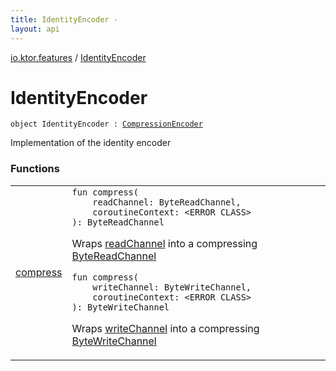 ```yaml
---
title: IdentityEncoder - 
layout: api
---
```


<div class='api-docs-breadcrumbs'><a href="../index.html">io.ktor.features</a> / <a href="./index.html">IdentityEncoder</a></div>

# IdentityEncoder

<div class="signature"><code><span class="keyword">object </span><span class="identifier">IdentityEncoder</span>&nbsp;<span class="symbol">:</span>&nbsp;<a href="../-compression-encoder/index.html"><span class="identifier">CompressionEncoder</span></a></code></div>

Implementation of the identity encoder

### Functions

<table class="api-docs-table">
<tbody>
<tr>
<td markdown="1">

<a href="compress.html">compress</a>


</td>
<td markdown="1">
<div class="signature"><code><span class="keyword">fun </span><span class="identifier">compress</span><span class="symbol">(</span><br/>&nbsp;&nbsp;&nbsp;&nbsp;<span class="parameterName" id="io.ktor.features.IdentityEncoder$compress(kotlinx.coroutines.io.ByteReadChannel, )/readChannel">readChannel</span><span class="symbol">:</span>&nbsp;<span class="identifier">ByteReadChannel</span><span class="symbol">, </span><br/>&nbsp;&nbsp;&nbsp;&nbsp;<span class="parameterName" id="io.ktor.features.IdentityEncoder$compress(kotlinx.coroutines.io.ByteReadChannel, )/coroutineContext">coroutineContext</span><span class="symbol">:</span>&nbsp;<span class="identifier">&lt;ERROR CLASS&gt;</span><br/><span class="symbol">)</span><span class="symbol">: </span><span class="identifier">ByteReadChannel</span></code></div>

Wraps <a href="compress.html#io.ktor.features.IdentityEncoder$compress(kotlinx.coroutines.io.ByteReadChannel, )/readChannel">readChannel</a> into a compressing <a href="#">ByteReadChannel</a>

<div class="signature"><code><span class="keyword">fun </span><span class="identifier">compress</span><span class="symbol">(</span><br/>&nbsp;&nbsp;&nbsp;&nbsp;<span class="parameterName" id="io.ktor.features.IdentityEncoder$compress(kotlinx.coroutines.io.ByteWriteChannel, )/writeChannel">writeChannel</span><span class="symbol">:</span>&nbsp;<span class="identifier">ByteWriteChannel</span><span class="symbol">, </span><br/>&nbsp;&nbsp;&nbsp;&nbsp;<span class="parameterName" id="io.ktor.features.IdentityEncoder$compress(kotlinx.coroutines.io.ByteWriteChannel, )/coroutineContext">coroutineContext</span><span class="symbol">:</span>&nbsp;<span class="identifier">&lt;ERROR CLASS&gt;</span><br/><span class="symbol">)</span><span class="symbol">: </span><span class="identifier">ByteWriteChannel</span></code></div>

Wraps <a href="compress.html#io.ktor.features.IdentityEncoder$compress(kotlinx.coroutines.io.ByteWriteChannel, )/writeChannel">writeChannel</a> into a compressing <a href="#">ByteWriteChannel</a>


</td>
</tr>
</tbody>
</table>
